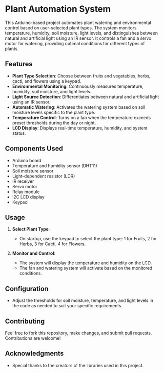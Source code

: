 # Plant Automation System

This Arduino-based project automates plant watering and environmental control based on user-selected plant types. The system monitors temperature, humidity, soil moisture, light levels, and distinguishes between natural and artificial light using an IR sensor. It controls a fan and a servo motor for watering, providing optimal conditions for different types of plants.

## Features

- **Plant Type Selection**: Choose between fruits and vegetables, herbs, cacti, and flowers using a keypad.
- **Environmental Monitoring**: Continuously measures temperature, humidity, soil moisture, and light levels.
- **Light Source Detection**: Differentiates between natural and artificial light using an IR sensor.
- **Automatic Watering**: Activates the watering system based on soil moisture levels specific to the plant type.
- **Temperature Control**: Turns on a fan when the temperature exceeds preset thresholds during the day or night.
- **LCD Display**: Displays real-time temperature, humidity, and system status.

## Components Used

- Arduino board
- Temperature and humidity sensor (DHT11)
- Soil moisture sensor
- Light-dependent resistor (LDR)
- IR receiver
- Servo motor
- Relay module
- I2C LCD display
- Keypad


## Usage

1. **Select Plant Type**:
    - On startup, use the keypad to select the plant type: 1 for Fruits, 2 for Herbs, 3 for Cacti, 4 for Flowers.

2. **Monitor and Control**:
    - The system will display the temperature and humidity on the LCD.
    - The fan and watering system will activate based on the monitored conditions.

## Configuration

- Adjust the thresholds for soil moisture, temperature, and light levels in the code as needed to suit your specific requirements.

## Contributing

Feel free to fork this repository, make changes, and submit pull requests. Contributions are welcome!

## Acknowledgments

- Special thanks to the creators of the libraries used in this project.



